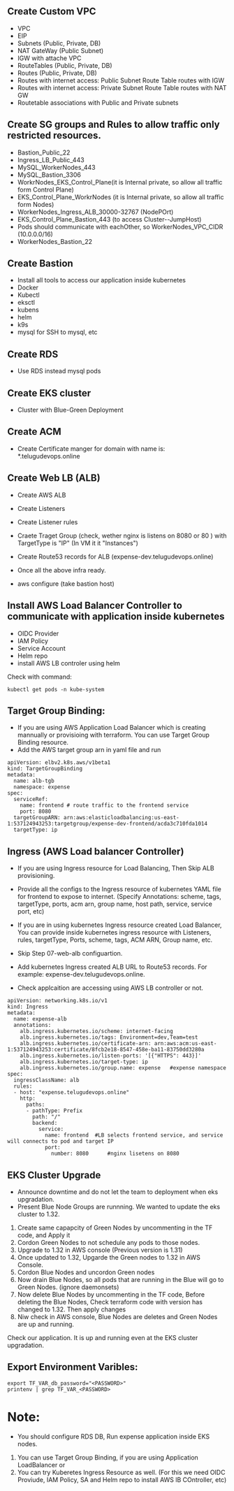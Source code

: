 ## Create Custom VPC
* VPC
* EIP
* Subnets (Public, Private, DB)
* NAT GateWay (Public Subnet)
* IGW with attache VPC
* RouteTables (Public, Private, DB)
* Routes (Public, Private, DB)
* Routes with internet access: Public Subnet Route Table routes with IGW
* Routes with internet access: Private Subnet Route Table routes with NAT GW
* Routetable associations with Public and Private subnets

## Create SG groups and Rules to allow traffic only restricted resources.
* Bastion_Public_22
* Ingress_LB_Public_443
* MySQL_WorkerNodes_443
* MySQL_Bastion_3306
* WorkrNodes_EKS_Control_Plane(it is Internal private, so allow all traffic form Control Plane)
* EKS_Control_Plane_WorkrNodes (it is Internal private, so allow all traffic form Nodes)
* WorkerNodes_Ingress_ALB_30000-32767 (NodePOrt)
* EKS_Control_Plane_Bastion_443 (to access Cluster--JumpHost)
* Pods should communicate with eachOther, so WorkerNodes_VPC_CIDR (10.0.0.0/16)
* WorkerNodes_Bastion_22

## Create Bastion
* Install all tools to access our application inside kubernetes
* Docker
* Kubectl
* eksctl
* kubens
* helm
* k9s
* mysql for SSH to mysql, etc

## Create RDS
* Use RDS instead mysql pods

## Create EKS cluster
* Cluster with Blue-Green Deployment

## Create ACM 
* Create Certificate manger for domain with name is: *.telugudevops.online

## Create Web LB (ALB)
* Create AWS ALB
* Create Listeners
* Create Listener rules
* Craete Traget Group (check, wether nginx is listens on 8080 or 80 ) with TargetType is "IP" (In VM it it "Instances")
* Create Route53 records for ALB (expense-dev.telugudevops.online)

* Once all the above infra ready. 
* aws configure (take bastion host)

## Install AWS Load Balancer Controller to communicate with application inside kubernetes
* OIDC Provider
* IAM Policy
* Service Account
* Helm repo
* install AWS LB controler using helm

Check with command:
```
kubectl get pods -n kube-system
```

## Target Group Binding:
* If you are using AWS Application Load Balancer which is creating mannually or provisioing with terraform. You can use Target Group Binding resource.
* Add the AWS target group arn in yaml file and run
```
apiVersion: elbv2.k8s.aws/v1beta1
kind: TargetGroupBinding
metadata:
  name: alb-tgb
  namespace: expense
spec:
  serviceRef:
    name: frontend # route traffic to the frontend service
    port: 8080
  targetGroupARN: arn:aws:elasticloadbalancing:us-east-1:537124943253:targetgroup/expense-dev-frontend/acda3c710fda1014
  targetType: ip
```

## Ingress (AWS Load balancer Controller)
* If you are using Ingress resource for Load Balancing, Then Skip ALB provisioning.
* Provide all the configs to the Ingress resource of kubernetes YAML file for frontend to expose to internet. (Specify Annotations: scheme, tags, targetType, ports, acm arn, group name, host path, service, service port, etc)


* If you are in using kubernetes Ingress resource created Load Balancer, You can provide inside kubernetes ingress resource with Listeners, rules, targetType, Ports, scheme, tags, ACM ARN, Group name, etc. 
* Skip Step 07-web-alb configuartion.
* Add kubernetes Ingress created ALB URL to Route53 records. For example: expense-dev.telugudevops.online.
* Check applcaition are accessing using AWS LB controller or not.
```
apiVersion: networking.k8s.io/v1
kind: Ingress
metadata:
  name: expense-alb
  annotations:
    alb.ingress.kubernetes.io/scheme: internet-facing
    alb.ingress.kubernetes.io/tags: Environment=dev,Team=test
    alb.ingress.kubernetes.io/certificate-arn: arn:aws:acm:us-east-1:537124943253:certificate/8fcb2e18-8547-458e-ba11-83750dd3280a
    alb.ingress.kubernetes.io/listen-ports: '[{"HTTPS": 443}]'
    alb.ingress.kubernetes.io/target-type: ip
    alb.ingress.kubernetes.io/group.name: expense   #expense namespace
spec:
  ingressClassName: alb 
  rules:
  - host: "expense.telugudevops.online"
    http:
      paths:
      - pathType: Prefix
        path: "/"
        backend:
          service:
            name: frontend  #LB selects frontend service, and service will connects to pod and target IP
            port:
              number: 8080      #nginx lisetens on 8080
```

## EKS Cluster Upgrade
* Announce downtime and do not let the team to deployment when eks upgradation.
* Present Blue Node Groups are runnning. We wanted to update the eks cluster to 1.32.
1. Create same capapcity of Green Nodes by uncommenting in the TF code, and Apply it
2. Cordon Green Nodes to not schedule any pods to those nodes.
3. Upgrade to 1.32 in AWS console (Previous version is 1.31)
4. Once updated to 1.32, Upgarde the Green nodes to 1.32 in AWS Console.
5. Cordon Blue Nodes and uncordon Green nodes
6. Now drain Blue Nodes, so all pods that are running in the Blue will go to Green Nodes. (ignore daemonsets)
7. Now delete Blue Nodes by uncommenting in the TF code, Before deleting the Blue Nodes, Check terraform code with version has changed to 1.32. Then apply changes
8. Niw check in AWS console, Blue Nodes are deletes and Green Nodes are up and running.

Check our application. It is up and running even at the EKS cluster upgradation.



## Export Environment Varibles:

```
export TF_VAR_db_password="<PASSWORD>"
printenv | grep TF_VAR_<PASSWORD>
```

# Note:
* You should configure RDS DB, Run expense application inside EKS nodes.
1. You can use Target Group Binding, if you are using Application LoadBalancer or
2. You can try Kuberetes Ingress Resource as well. (For this we need OIDC Proviude, IAM Policy, SA and Helm repo to install AWS lB COntroller, etc)